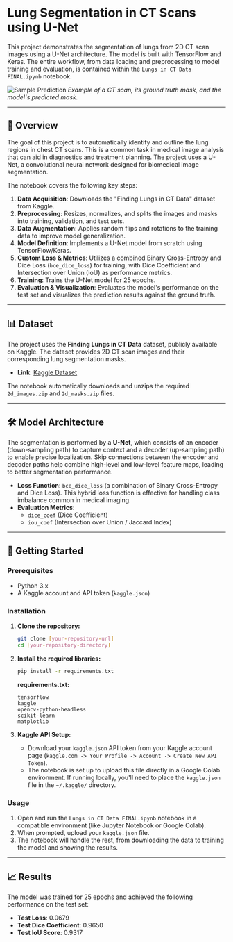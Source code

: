 # Lung Segmentation in CT Scans using U-Net

This project demonstrates the segmentation of lungs from 2D CT scan images using a U-Net architecture. The model is built with TensorFlow and Keras. The entire workflow, from data loading and preprocessing to model training and evaluation, is contained within the `Lungs in CT Data FINAL.ipynb` notebook.

![Sample Prediction](./predicted_mask_visualization.png)
*Example of a CT scan, its ground truth mask, and the model's predicted mask.*

---

## 📖 Overview

The goal of this project is to automatically identify and outline the lung regions in chest CT scans. This is a common task in medical image analysis that can aid in diagnostics and treatment planning. The project uses a U-Net, a convolutional neural network designed for biomedical image segmentation.

The notebook covers the following key steps:
1.  **Data Acquisition**: Downloads the "Finding Lungs in CT Data" dataset from Kaggle.
2.  **Preprocessing**: Resizes, normalizes, and splits the images and masks into training, validation, and test sets.
3.  **Data Augmentation**: Applies random flips and rotations to the training data to improve model generalization.
4.  **Model Definition**: Implements a U-Net model from scratch using TensorFlow/Keras.
5.  **Custom Loss & Metrics**: Utilizes a combined Binary Cross-Entropy and Dice Loss (`bce_dice_loss`) for training, with Dice Coefficient and Intersection over Union (IoU) as performance metrics.
6.  **Training**: Trains the U-Net model for 25 epochs.
7.  **Evaluation & Visualization**: Evaluates the model's performance on the test set and visualizes the prediction results against the ground truth.

---

## 📊 Dataset

The project uses the **Finding Lungs in CT Data** dataset, publicly available on Kaggle. The dataset provides 2D CT scan images and their corresponding lung segmentation masks.

-   **Link**: [Kaggle Dataset](https://www.kaggle.com/datasets/kmader/finding-lungs-in-ct-data)

The notebook automatically downloads and unzips the required `2d_images.zip` and `2d_masks.zip` files.

---

## 🛠️ Model Architecture

The segmentation is performed by a **U-Net**, which consists of an encoder (down-sampling path) to capture context and a decoder (up-sampling path) to enable precise localization. Skip connections between the encoder and decoder paths help combine high-level and low-level feature maps, leading to better segmentation performance.

-   **Loss Function**: `bce_dice_loss` (a combination of Binary Cross-Entropy and Dice Loss). This hybrid loss function is effective for handling class imbalance common in medical imaging.
-   **Evaluation Metrics**:
    -   `dice_coef` (Dice Coefficient)
    -   `iou_coef` (Intersection over Union / Jaccard Index)

---

## 🚀 Getting Started

### Prerequisites

-   Python 3.x
-   A Kaggle account and API token (`kaggle.json`)

### Installation

1.  **Clone the repository:**
    ```bash
    git clone [your-repository-url]
    cd [your-repository-directory]
    ```

2.  **Install the required libraries:**
    ```bash
    pip install -r requirements.txt
    ```
    **requirements.txt:**
    ```
    tensorflow
    kaggle
    opencv-python-headless
    scikit-learn
    matplotlib
    ```

3.  **Kaggle API Setup:**
    -   Download your `kaggle.json` API token from your Kaggle account page (`kaggle.com -> Your Profile -> Account -> Create New API Token`).
    -   The notebook is set up to upload this file directly in a Google Colab environment. If running locally, you'll need to place the `kaggle.json` file in the `~/.kaggle/` directory.

### Usage

1.  Open and run the `Lungs in CT Data FINAL.ipynb` notebook in a compatible environment (like Jupyter Notebook or Google Colab).
2.  When prompted, upload your `kaggle.json` file.
3.  The notebook will handle the rest, from downloading the data to training the model and showing the results.

---

## 📈 Results

The model was trained for 25 epochs and achieved the following performance on the test set:

-   **Test Loss**: 0.0679
-   **Test Dice Coefficient**: 0.9650
-   **Test IoU Score**: 0.9317


